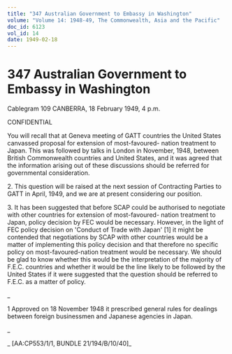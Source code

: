 ```yaml
---
title: "347 Australian Government to Embassy in Washington"
volume: "Volume 14: 1948-49, The Commonwealth, Asia and the Pacific"
doc_id: 6123
vol_id: 14
date: 1949-02-18
---
```


# 347 Australian Government to Embassy in Washington

Cablegram 109 CANBERRA, 18 February 1949, 4 p.m.

CONFIDENTIAL

You will recall that at Geneva meeting of GATT countries the United States canvassed proposal for extension of most-favoured- nation treatment to Japan. This was followed by talks in London in November, 1948, between British Commonwealth countries and United States, and it was agreed that the information arising out of these discussions should be referred for governmental consideration.

2\. This question will be raised at the next session of Contracting Parties to GATT in April, 1949, and we are at present considering our position.

3\. It has been suggested that before SCAP could be authorised to negotiate with other countries for extension of most-favoured- nation treatment to Japan, policy decision by FEC would be necessary. However, in the light of FEC policy decision on 'Conduct of Trade with Japan' [1] it might be contended that negotiations by SCAP with other countries would be a matter of implementing this policy decision and that therefore no specific policy on most-favoured-nation treatment would be necessary. We should be glad to know whether this would be the interpretation of the majority of F.E.C. countries and whether it would be the line likely to be followed by the United States if it were suggested that the question should be referred to F.E.C. as a matter of policy.

_

1 Approved on 18 November 1948 it prescribed general rules for dealings between foreign businessmen and Japanese agencies in Japan.

_

_ [AA:CP553/1/1, BUNDLE 21/194/B/10/40]_
